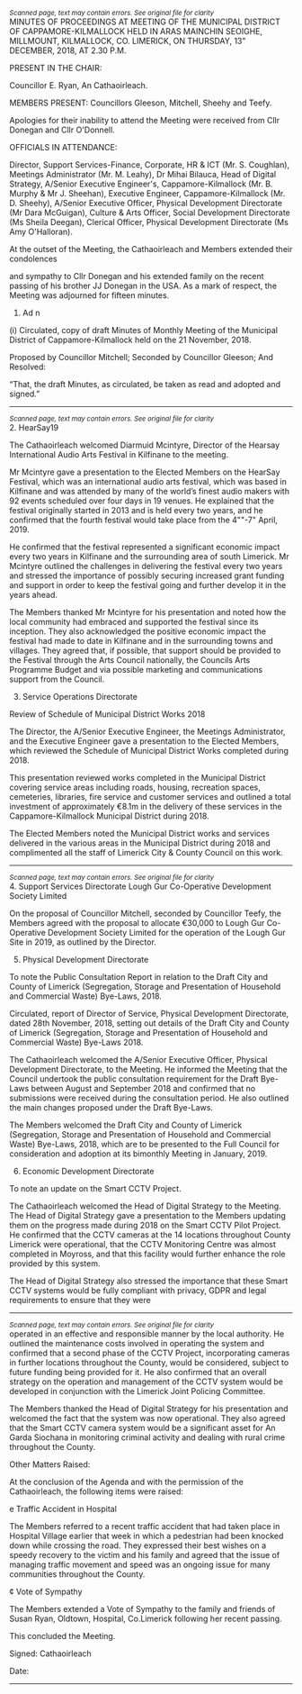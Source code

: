 *<small>Scanned page, text may contain errors. See original file for clarity</small>*  
MINUTES OF PROCEEDINGS AT MEETING OF THE MUNICIPAL
DISTRICT OF CAPPAMORE-KILMALLOCK HELD IN ARAS MAINCHIN
SEOIGHE, MILLMOUNT, KILMALLOCK, CO. LIMERICK, ON
THURSDAY, 13" DECEMBER, 2018, AT 2.30 P.M.

PRESENT IN THE CHAIR:

Councillor E. Ryan, An Cathaoirleach.

MEMBERS PRESENT:
Councillors Gleeson, Mitchell, Sheehy and Teefy.

Apologies for their inability to attend the Meeting were received from Cllr Donegan and Cllr
O'Donnell.

OFFICIALS IN ATTENDANCE:

Director, Support Services-Finance, Corporate, HR & ICT (Mr. S. Coughlan), Meetings
Administrator (Mr. M. Leahy), Dr Mihai Bilauca, Head of Digital Strategy, A/Senior Executive
Engineer's, Cappamore-Kilmallock (Mr. B. Murphy & Mr J. Sheehan), Executive Engineer,
Cappamore-Kilmallock (Mr. D. Sheehy), A/Senior Executive Officer, Physical Development
Directorate (Mr Dara McGuigan), Culture & Arts Officer, Social Development Directorate (Ms
Sheila Deegan), Clerical Officer, Physical Development Directorate (Ms Amy O'Halloran).

At the outset of the Meeting, the Cathaoirleach and Members extended their condolences

and sympathy to Cllr Donegan and his extended family on the recent passing of his brother JJ
Donegan in the USA. As a mark of respect, the Meeting was adjourned for fifteen minutes.

1. Ad n

(i) Circulated, copy of draft Minutes of Monthly Meeting of the Municipal District of
Cappamore-Kilmallock held on the 21 November, 2018.

Proposed by Councillor Mitchell;
Seconded by Councillor Gleeson;
And Resolved:

“That, the draft Minutes, as circulated, be taken as read and adopted and signed.”

---
*<small>Scanned page, text may contain errors. See original file for clarity</small>*  
2. HearSay19

The Cathaoirleach welcomed Diarmuid Mcintyre, Director of the Hearsay International Audio
Arts Festival in Kilfinane to the meeting.

Mr Mcintyre gave a presentation to the Elected Members on the HearSay Festival, which was
an international audio arts festival, which was based in Kilfinane and was attended by many
of the world’s finest audio makers with 92 events scheduled over four days in 19 venues. He
explained that the festival originally started in 2013 and is held every two years, and he
confirmed that the fourth festival would take place from the 4""-7" April, 2019.

He confirmed that the festival represented a significant economic impact every two years in
Kilfinane and the surrounding area of south Limerick. Mr Mcintyre outlined the challenges in
delivering the festival every two years and stressed the importance of possibly securing
increased grant funding and support in order to keep the festival going and further develop it
in the years ahead.

The Members thanked Mr Mcintyre for his presentation and noted how the local community
had embraced and supported the festival since its inception. They also acknowledged the
positive economic impact the festival had made to date in Kilfinane and in the surrounding
towns and villages. They agreed that, if possible, that support should be provided to the
Festival through the Arts Council nationally, the Councils Arts Programme Budget and via
possible marketing and communications support from the Council.

3. Service Operations Directorate

Review of Schedule of Municipal District Works 2018

The Director, the A/Senior Executive Engineer, the Meetings Administrator, and the
Executive Engineer gave a presentation to the Elected Members, which reviewed the
Schedule of Municipal District Works completed during 2018.

This presentation reviewed works completed in the Municipal District covering service areas
including roads, housing, recreation spaces, cemeteries, libraries, fire service and customer
services and outlined a total investment of approximately €8.1m in the delivery of these
services in the Cappamore-Kilmallock Municipal District during 2018.

The Elected Members noted the Municipal District works and services delivered in the
various areas in the Municipal District during 2018 and complimented all the staff of
Limerick City & County Council on this work.

---
*<small>Scanned page, text may contain errors. See original file for clarity</small>*  
4. Support Services Directorate
Lough Gur Co-Operative Development Society Limited

On the proposal of Councillor Mitchell, seconded by Councillor Teefy, the Members agreed
with the proposal to allocate €30,000 to Lough Gur Co-Operative Development Society
Limited for the operation of the Lough Gur Site in 2019, as outlined by the Director.

5. Physical Development Directorate

To note the Public Consultation Report in relation to the Draft City
and County of Limerick (Segregation, Storage and Presentation of
Household and Commercial Waste) Bye-Laws, 2018.

Circulated, report of Director of Service, Physical Development Directorate, dated 28th
November, 2018, setting out details of the Draft City and County of Limerick (Segregation,
Storage and Presentation of Household and Commercial Waste) Bye-Laws 2018.

The Cathaoirleach welcomed the A/Senior Executive Officer, Physical Development
Directorate, to the Meeting. He informed the Meeting that the Council undertook the public
consultation requirement for the Draft Bye-Laws between August and September 2018 and
confirmed that no submissions were received during the consultation period. He also outlined
the main changes proposed under the Draft Bye-Laws.

The Members welcomed the Draft City and County of Limerick (Segregation, Storage and
Presentation of Household and Commercial Waste) Bye-Laws, 2018, which are to be
presented to the Full Council for consideration and adoption at its bimonthly Meeting in
January, 2019.

6. Economic Development Directorate

To note an update on the Smart CCTV Project.

The Cathaoirleach welcomed the Head of Digital Strategy to the Meeting. The Head of Digital
Strategy gave a presentation to the Members updating them on the progress made during
2018 on the Smart CCTV Pilot Project. He confirmed that the CCTV cameras at the 14 locations
throughout County Limerick were operational, that the CCTV Monitoring Centre was almost
completed in Moyross, and that this facility would further enhance the role provided by this
system.

The Head of Digital Strategy also stressed the importance that these Smart CCTV systems
would be fully compliant with privacy, GDPR and legal requirements to ensure that they were

---
*<small>Scanned page, text may contain errors. See original file for clarity</small>*  
operated in an effective and responsible manner by the local authority. He outlined the
maintenance costs involved in operating the system and confirmed that a second phase of
the CCTV Project, incorporating cameras in further locations throughout the County, would
be considered, subject to future funding being provided for it. He also confirmed that an
overall strategy on the operation and management of the CCTV system would be developed
in conjunction with the Limerick Joint Policing Committee.

The Members thanked the Head of Digital Strategy for his presentation and welcomed the
fact that the system was now operational. They also agreed that the Smart CCTV camera
system would be a significant asset for An Garda Siochana in monitoring criminal activity and
dealing with rural crime throughout the County.

Other Matters Raised:

At the conclusion of the Agenda and with the permission of the Cathaoirleach, the following
items were raised:

e Traffic Accident in Hospital

The Members referred to a recent traffic accident that had taken place in Hospital Village
earlier that week in which a pedestrian had been knocked down while crossing the road.
They expressed their best wishes on a speedy recovery to the victim and his family and
agreed that the issue of managing traffic movement and speed was an ongoing issue for
many communities throughout the County.

¢ Vote of Sympathy

The Members extended a Vote of Sympathy to the family and friends of Susan Ryan,
Oldtown, Hospital, Co.Limerick following her recent passing.

This concluded the Meeting.

Signed:
Cathaoirleach

Date:

---
